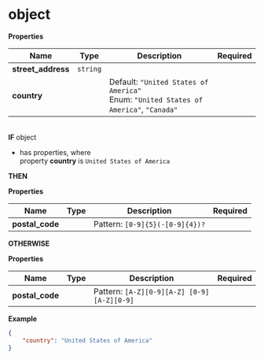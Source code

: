 # object

**Properties**

|Name|Type|Description|Required|
|----|----|-----------|--------|
|**street\_address**|`string`|||
|**country**||Default: `"United States of America"`<br/>Enum: `"United States of America"`, `"Canada"`<br/>||

   
**IF** object

  * has properties, where<br/>property **country** is `United States of America` 

**THEN**


**Properties**

|Name|Type|Description|Required|
|----|----|-----------|--------|
|**postal\_code**||Pattern: ``[0-9]{5}(-[0-9]{4})?``<br/>||


**OTHERWISE**


**Properties**

|Name|Type|Description|Required|
|----|----|-----------|--------|
|**postal\_code**||Pattern: ``[A-Z][0-9][A-Z] [0-9][A-Z][0-9]``<br/>||


**Example**

```json
{
    "country": "United States of America"
}
```


